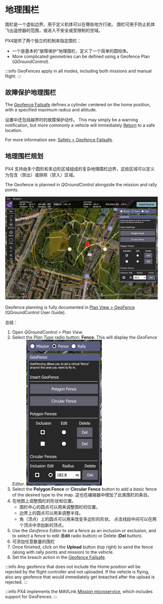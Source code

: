 # 地理围栏

围栏是一个虚拟边界，用于定义机体可以在哪些地方行驶。
围栏可用于防止机体飞出遥控器的范围，或进入不安全或受限制的空域。

PX4提供了两个独立的机制来指定围栏：

- 一个是基本的“故障保护”地理围栏，定义了一个简单的圆柱体。
- More complicated geometries can be defined using a Geofence Plan (_QGroundControl_).

:::info
GeoFences apply in all modes, including both missions and manual flight.
:::

## 故障保护地理围栏

The [Geofence Failsafe](../config/safety.md#geofence-failsafe) defines a cylinder centered on the home position, with a specified maximum radius and altitude.

设置中还包括越界时的故障保护动作。
This may simply be a warning notification, but more commonly a vehicle will immediately [Return](../flight_modes/return.md) to a safe location.

For more information see: [Safety > Geofence Failsafe](../config/safety.md#geofence-failsafe).

## 地理围栏规划

PX4 支持由多个圆形和多边形区域组成的复杂地理围栏边界，这些区域可以定义为包含（禁出）或排除（禁入）区域。

The Geofence is planned in _QGroundControl_ alongside the mission and rally points.

![Geofence Plan](../../assets/qgc/plan_geofence/geofence_overview.jpg)

Geofence planning is fully documented in [Plan View > GeoFence](https://docs.qgroundcontrol.com/master/en/qgc-user-guide/plan_view/plan_geofence.html) (QGroundControl User Guide).

总结：

1. Open _QGroundControl > Plan View_.
2. Select the _Plan Type_ radio button: **Fence**.
   This will display the _GeoFence Editor_.
   ![Geofence Plan](../../assets/qgc/plan_geofence/geofence_editor.jpg)
3. Select the **Polygon Fence** or **Circular Fence** button to add a _basic_ fence of the desired type to the map.
   这也在编辑器中增加了此类围栏的条目。
4. 在地图上调整围栏的形状和位置。
   - 围栏中心的圆点可以用来调整围栏的位置。
   - 边界上的圆点可以用来调整半径。
   - 角（顶点）上的圆点可以用来改变多边形的形状。
      点击线段中间可以在两个顶点中添加新的顶点。
5. Use the _Geofence Editor_ to set a fence as an inclusion or exclusion, and to select a fence to edit (**Edit** radio button) or Delete (**Del** button).
6. 可添加任意数量的围栏
7. Once finished, click on the **Upload** button (top right) to send the fence (along with rally points and mission) to the vehicle.
8. Set the breach action in the [Geofence Failsafe](../config/safety.md#geofence-failsafe).

:::info
Any geofence that does not include the Home position will be rejected by the flight controller and not uploaded.
If the vehicle is flying, also any geofence that would immediately get breached after the upload is rejected.
:::

:::info
PX4 implements the MAVLink [Mission microservice](https://mavlink.io/en/services/mission.html), which includes support for GeoFences.
:::
